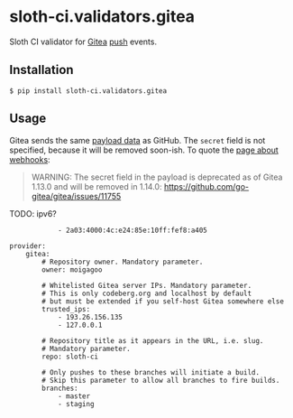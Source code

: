 # sloth-ci.validators.gitea

Sloth CI validator for [Gitea](https://gitea.io.com/) [push](https://docs.gitea.io/en-us/webhooks/) events.

## Installation

```
$ pip install sloth-ci.validators.gitea
```


## Usage

Gitea sends the same [payload data](https://docs.gitea.io/en-us/webhooks/) as GitHub.
The ``secret`` field is not specified, because it will be removed soon-ish.
To quote the [page about webhooks](https://docs.gitea.io/en-us/webhooks/):

> WARNING: The secret field in the payload is deprecated as of Gitea 1.13.0 and will be removed in 1.14.0: https://github.com/go-gitea/gitea/issues/11755


TODO: ipv6?

```
            - 2a03:4000:4c:e24:85e:10ff:fef8:a405
```

```
provider:
    gitea:
        # Repository owner. Mandatory parameter.
        owner: moigagoo

        # Whitelisted Gitea server IPs. Mandatory parameter.
        # This is only codeberg.org and localhost by default
        # but must be extended if you self-host Gitea somewhere else
        trusted_ips:
            - 193.26.156.135
            - 127.0.0.1

        # Repository title as it appears in the URL, i.e. slug.
        # Mandatory parameter.
        repo: sloth-ci

        # Only pushes to these branches will initiate a build.
        # Skip this parameter to allow all branches to fire builds.
        branches:
            - master
            - staging
```

